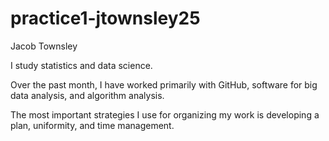 # practice1-jtownsley25

Jacob Townsley

I study statistics and data science.

Over the past month, I have worked primarily with GitHub, software for big data analysis, and algorithm analysis.

The most important strategies I use for organizing my work is developing a plan, uniformity, and time management.
